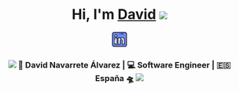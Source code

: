 <div align="center">
   <h1>Hi, I'm <a href="https://davidnavarretea.com" target="_blank" rel="noopener noreferrer">David</a> <img src="https://media.giphy.com/media/hvRJCLFzcasrR4ia7z/giphy.gif" width="25px"> </h1>
</div>

<p align='center'>
   <a href="https://www.linkedin.com/in/davidnavarretea" target="_blank" rel="noopener noreferrer">
      <img height="30" src="https://raw.githubusercontent.com/davidnavarretea/davidnavarretea/main/linkedin.png">
   </a>
</p>

<div align="center">
   <h3><img src="https://media.giphy.com/media/WUlplcMpOCEmTGBtBW/giphy.gif" width="30"> 🙎 David Navarrete Álvarez | 💻 Software Engineer | 🇪🇸 España 🛸 <img src="https://media.giphy.com/media/WUlplcMpOCEmTGBtBW/giphy.gif" width="30"></h3>
</div>
